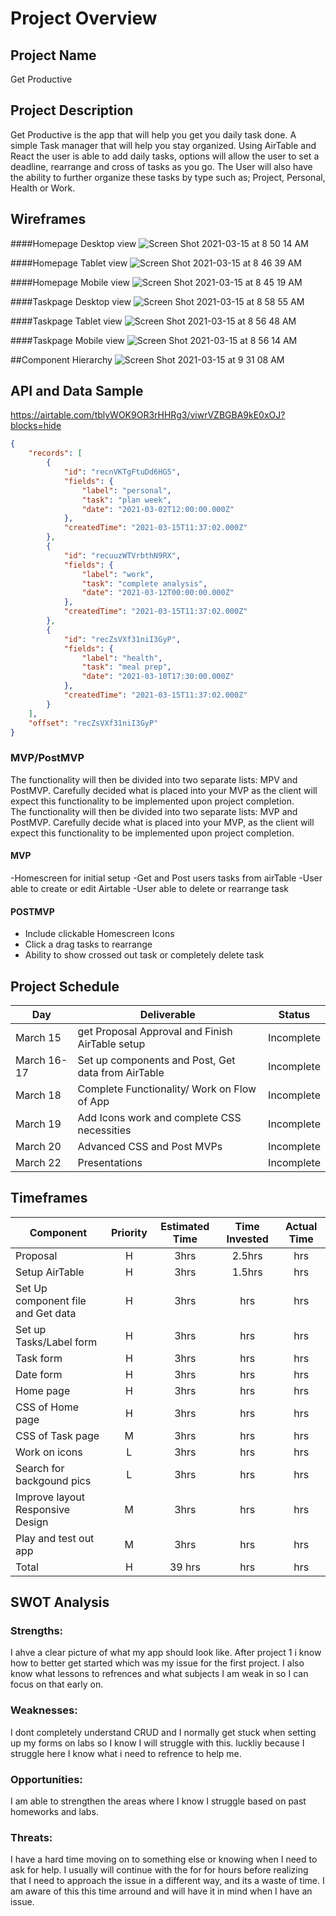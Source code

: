 # Project Overview
## Project Name
Get Productive

## Project Description

Get Productive is the app that will help you get you daily task done. A simple Task manager that will help you stay organized. Using AirTable and React the user is able to add daily tasks, options will allow the user to set a deadline, rearrange and cross of tasks as you go. The User will also have the ability to further organize these tasks by type such as; Project, Personal, Health or Work.

## Wireframes
####Homepage Desktop view
![Screen Shot 2021-03-15 at 8 50 14 AM](https://user-images.githubusercontent.com/78226889/111157311-1ed2e800-856d-11eb-8a54-0e11f271ae12.png)

####Homepage Tablet view
![Screen Shot 2021-03-15 at 8 46 39 AM](https://user-images.githubusercontent.com/78226889/111157540-5f326600-856d-11eb-9c69-9067bfc68570.png)


####Homepage Mobile view
![Screen Shot 2021-03-15 at 8 45 19 AM](https://user-images.githubusercontent.com/78226889/111157592-6fe2dc00-856d-11eb-8dcd-6ace16b9b1c8.png)

####Taskpage Desktop view
![Screen Shot 2021-03-15 at 8 58 55 AM](https://user-images.githubusercontent.com/78226889/111157958-e1bb2580-856d-11eb-9603-8ef93a11e7a5.png)

####Taskpage Tablet view
![Screen Shot 2021-03-15 at 8 56 48 AM](https://user-images.githubusercontent.com/78226889/111157738-9f91e400-856d-11eb-9164-871089e30071.png)

####Taskpage Mobile view
![Screen Shot 2021-03-15 at 8 56 14 AM](https://user-images.githubusercontent.com/78226889/111158179-1c24c280-856e-11eb-9d32-2bf83a5ea689.png)

##Component Hierarchy
![Screen Shot 2021-03-15 at 9 31 08 AM](https://user-images.githubusercontent.com/78226889/111161179-37dd9800-8571-11eb-867b-b1becf93ba66.png)



## API and Data Sample

https://airtable.com/tblyWOK9OR3rHHRg3/viwrVZBGBA9kE0xOJ?blocks=hide

```json
{
    "records": [
        {
            "id": "recnVKTgFtuDd6HG5",
            "fields": {
                "label": "personal",
                "task": "plan week",
                "date": "2021-03-02T12:00:00.000Z"
            },
            "createdTime": "2021-03-15T11:37:02.000Z"
        },
        {
            "id": "recuuzWTVrbthN9RX",
            "fields": {
                "label": "work",
                "task": "complete analysis",
                "date": "2021-03-12T00:00:00.000Z"
            },
            "createdTime": "2021-03-15T11:37:02.000Z"
        },
        {
            "id": "recZsVXf31niI3GyP",
            "fields": {
                "label": "health",
                "task": "meal prep",
                "date": "2021-03-10T17:30:00.000Z"
            },
            "createdTime": "2021-03-15T11:37:02.000Z"
        }
    ],
    "offset": "recZsVXf31niI3GyP"
}

```

### MVP/PostMVP

The functionality will then be divided into two separate lists: MPV and PostMVP.  Carefully decided what is placed into your MVP as the client will expect this functionality to be implemented upon project completion.  
The functionality will then be divided into two separate lists: MVP and PostMVP.  Carefully decide what is placed into your MVP, as the client will expect this functionality to be implemented upon project completion.  

#### MVP 
-Homescreen for initial setup
-Get and Post users tasks from airTable 
-User able to create or edit Airtable
-User able to delete or rearrange task

#### POSTMVP
- Include clickable Homescreen Icons
- Click a drag tasks to rearrange
- Ability to show crossed out task or completely delete task

## Project Schedule

| Day      | Deliverable                                | Status   |
| -------- | ------------------------------------------ | -------- |
| March 15 | get Proposal Approval and Finish AirTable setup | Incomplete |
| March 16-17 | Set up components and Post, Get data from AirTable | Incomplete |
| March 18  |Complete Functionality/ Work on Flow of App | Incomplete |
| March 19   |  Add Icons work and complete CSS necessities | Incomplete |
| March 20   | Advanced CSS  and Post MVPs| Incomplete |
| March 22   | Presentations| Incomplete |

## Timeframes
| Component | Priority | Estimated Time | Time Invested | Actual Time |
| --- | :---: |  :---: | :---: | :---: |
| Proposal | H | 3hrs| 2.5hrs | hrs |
| Setup AirTable| H | 3hrs| 1.5hrs | hrs |
| Set Up component file and Get data | H | 3hrs| hrs | hrs |
| Set up Tasks/Label form | H | 3hrs| hrs | hrs |
| Task form | H | 3hrs| hrs | hrs |
| Date form | H | 3hrs| hrs | hrs |
| Home page | H | 3hrs| hrs | hrs |
| CSS of Home page | H | 3hrs|  hrs | hrs |
| CSS of Task page | M | 3hrs| hrs | hrs |
| Work on icons | L | 3hrs| hrs | hrs |
| Search for backgound pics| L | 3hrs| hrs | hrs |
| Improve layout Responsive Design | M | 3hrs| hrs | hrs|
| Play and test out app | M | 3hrs| hrs | hrs |
| Total | H | 39 hrs| hrs | hrs |

## SWOT Analysis
### Strengths:
I ahve a clear picture of what my app should look like. After project 1 i know how to better get started which was my issue for the first project. I also know what lessons to refrences and what subjects I am weak in so I can focus on that early on.
### Weaknesses:
I dont completely understand CRUD and I normally get stuck when setting up my forms on labs so I know I will struggle with this. luckliy because I struggle here I know what i need to refrence to help me.
### Opportunities:
I am able to strengthen the areas where I know I struggle based on past homeworks and labs.
### Threats:
I have a hard time moving on to something else or knowing when I need to ask for help. I usually will continue with the for for hours before realizing that I need to approach the issue in a different way, and its a waste of time. I am aware of this this time arround and will have it in mind when I have an issue.
